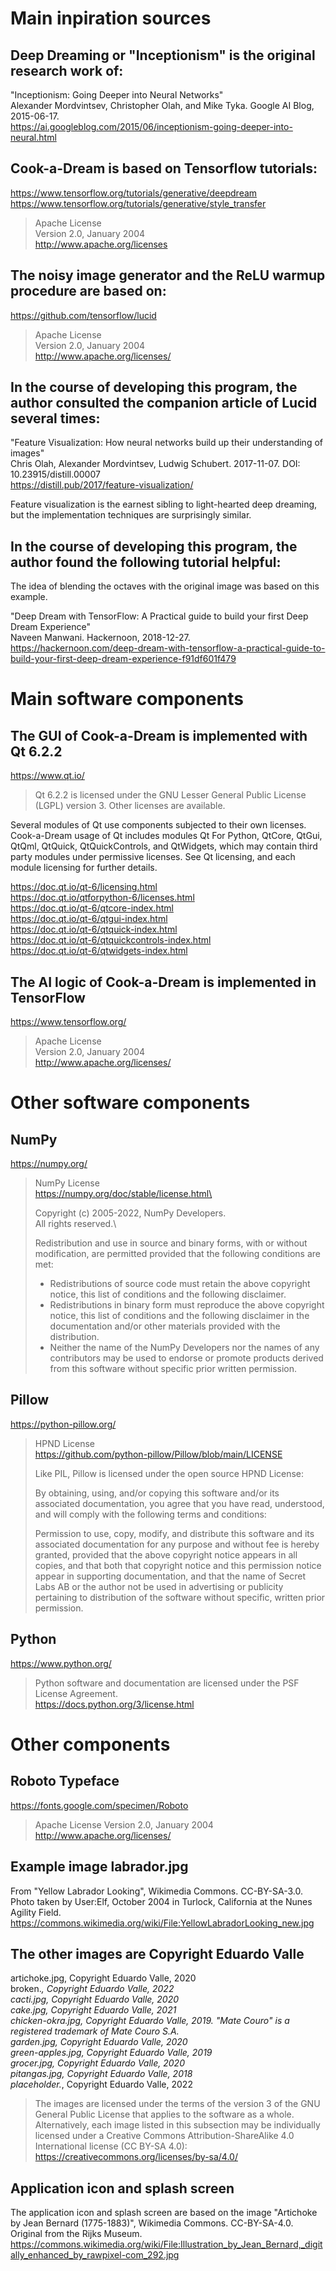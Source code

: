 # Main inpiration sources

## Deep Dreaming or "Inceptionism" is the original research work of:
"Inceptionism: Going Deeper into Neural Networks" \
Alexander Mordvintsev, Christopher Olah, and Mike Tyka. Google AI Blog, 2015-06-17. \
https://ai.googleblog.com/2015/06/inceptionism-going-deeper-into-neural.html

## Cook-a-Dream is based on Tensorflow tutorials:
https://www.tensorflow.org/tutorials/generative/deepdream \
https://www.tensorflow.org/tutorials/generative/style_transfer

> Apache License\
> Version 2.0, January 2004\
> http://www.apache.org/licenses

## The noisy image generator and the ReLU warmup procedure are based on:
https://github.com/tensorflow/lucid

> Apache License\
> Version 2.0, January 2004\
> http://www.apache.org/licenses/

## In the course of developing this program, the author consulted the companion article of Lucid several times:
"Feature Visualization: How neural networks build up their understanding of images" \
Chris Olah, Alexander Mordvintsev, Ludwig Schubert. 2017-11-07. DOI: 10.23915/distill.00007 \
https://distill.pub/2017/feature-visualization/

Feature visualization is the earnest sibling to light-hearted deep dreaming, but the implementation techniques are surprisingly similar.

## In the course of developing this program, the author found the following tutorial helpful:
The idea of blending the octaves with the original image was based on this example.

"Deep Dream with TensorFlow: A Practical guide to build your first Deep Dream Experience" \
Naveen Manwani. Hackernoon, 2018-12-27. \
https://hackernoon.com/deep-dream-with-tensorflow-a-practical-guide-to-build-your-first-deep-dream-experience-f91df601f479

# Main software components

## The GUI of Cook-a-Dream is implemented with Qt 6.2.2

https://www.qt.io/

> Qt 6.2.2 is licensed under the GNU Lesser General Public License (LGPL) version 3. Other licenses are available.

Several modules of Qt use components subjected to their own licenses. Cook-a-Dream usage of Qt includes modules Qt For Python, QtCore, QtGui, QtQml, QtQuick, QtQuickControls, and QtWidgets, which may contain third party modules under permissive licenses. See Qt licensing, and each module licensing for further details.

https://doc.qt.io/qt-6/licensing.html \
https://doc.qt.io/qtforpython-6/licenses.html \
https://doc.qt.io/qt-6/qtcore-index.html \
https://doc.qt.io/qt-6/qtgui-index.html \
https://doc.qt.io/qt-6/qtquick-index.html \
https://doc.qt.io/qt-6/qtquickcontrols-index.html \
https://doc.qt.io/qt-6/qtwidgets-index.html

## The AI logic of Cook-a-Dream is implemented in TensorFlow

https://www.tensorflow.org/

> Apache License\
> Version 2.0, January 2004\
> http://www.apache.org/licenses/

# Other software components

## NumPy

https://numpy.org/

> NumPy License\
> https://numpy.org/doc/stable/license.html\
>
> Copyright (c) 2005-2022, NumPy Developers.\
> All rights reserved.\
>
> Redistribution and use in source and binary forms, with or without modification, are permitted provided that the following conditions are met:
>
> * Redistributions of source code must retain the above copyright notice, this list of conditions and the following disclaimer.
> * Redistributions in binary form must reproduce the above copyright notice, this list of conditions and the following disclaimer in the documentation and/or other materials provided with the distribution.
> * Neither the name of the NumPy Developers nor the names of any contributors may be used to endorse or promote products derived from this software without specific prior written permission.

## Pillow

https://python-pillow.org/

> HPND License\
> https://github.com/python-pillow/Pillow/blob/main/LICENSE
>
> Like PIL, Pillow is licensed under the open source HPND License:
>
> By obtaining, using, and/or copying this software and/or its associated documentation, you agree that you have read, understood, and will comply with the following terms and conditions:
>
> Permission to use, copy, modify, and distribute this software and its associated documentation for any purpose and without fee is hereby granted, provided that the above copyright notice appears in all copies, and that both that copyright notice and this permission notice appear in supporting documentation, and that the name of Secret Labs AB or the author not be used in advertising or publicity pertaining to distribution of the software without specific, written prior permission.

## Python

https://www.python.org/

> Python software and documentation are licensed under the PSF License Agreement.\
> https://docs.python.org/3/license.html

# Other components

## Roboto Typeface

https://fonts.google.com/specimen/Roboto

> Apache License
> Version 2.0, January 2004
> http://www.apache.org/licenses/

## Example image labrador.jpg

From "Yellow Labrador Looking", Wikimedia Commons. CC-BY-SA-3.0. \
Photo taken by User:Elf, October 2004 in Turlock, California at the Nunes Agility Field. \
https://commons.wikimedia.org/wiki/File:YellowLabradorLooking_new.jpg

## The other images are Copyright Eduardo Valle

artichoke.jpg, Copyright Eduardo Valle, 2020 \
broken.*, Copyright Eduardo Valle, 2022 \
cacti.jpg, Copyright Eduardo Valle, 2020 \
cake.jpg, Copyright Eduardo Valle, 2021 \
chicken-okra.jpg, Copyright Eduardo Valle, 2019. "Mate Couro" is a registered trademark of Mate Couro S.A. \
garden.jpg, Copyright Eduardo Valle, 2020 \
green-apples.jpg, Copyright Eduardo Valle, 2019 \
grocer.jpg, Copyright Eduardo Valle, 2020 \
pitangas.jpg, Copyright Eduardo Valle, 2018 \
placeholder.*, Copyright Eduardo Valle, 2022

> The images are licensed under the terms of the version 3 of the GNU General Public License that applies to the software as a whole. Alternatively, each image listed in this subsection may be individually licensed under a Creative Commons Attribution-ShareAlike 4.0 International license (CC BY-SA 4.0): https://creativecommons.org/licenses/by-sa/4.0/

## Application icon and splash screen

The application icon and splash screen are based on the image "Artichoke by Jean Bernard (1775-1883)", Wikimedia Commons. CC-BY-SA-4.0. \
Original from the Rijks Museum. \
https://commons.wikimedia.org/wiki/File:Illustration_by_Jean_Bernard,_digitally_enhanced_by_rawpixel-com_292.jpg
